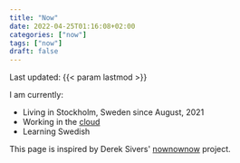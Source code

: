 ```yaml
---
title: "Now"
date: 2022-04-25T01:16:08+02:00
categories: ["now"]
tags: ["now"]
draft: false
---
```


Last updated: {{< param lastmod >}}

I am currently:

- Living in Stockholm, Sweden since August, 2021
- Working in the [cloud](https://volumental.com)
- Learning Swedish

This page is inspired by Derek Sivers' [nownownow](https://nownownow.com/about) project.

<br>
